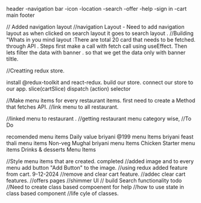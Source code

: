 header
 -navigation bar
   -icon
   -location
   -search
   -offer
   -help
   -sign in
   -cart
main
footer

// Added navigation layout
//navigation Layout - Need to add navigation layout as when clicked on search layout it goes to search layout .
//Building "Whats in you mind layout :There are total 20 card that needs to be fetched. through API .
Steps first make a call with fetch call using useEffect.
Then lets filter the data with banner . so that we get the data only with banner tiltle. 

//Creatting redux store.

install @redux-toolkit and react-redux.
build our store.
connect our store to our app.
slice(cartSlice)
dispatch (action)
selector

//Make menu items for every restaurant items.
first need to create a Method that fetches API.
//link menu to all restaurant.

//linked menu to restaurant .
//getting restaurant menu category wise,
//To Do

recomended
  menu items
Daily value briyani @199
  menu Items
briyani feast thali
  menu items
Non-veg Mughal briyani 
  menu Items
Chicken Starter
  menu items
Drinks & desserts
Menu Items

//Style menu items that are created.
completed
//added image and to every menu add button "Add Button" to the image.
//using redux added  feature from cart.
9-12-2024
//remove and clear cart feature.
//addec clear cart features.
//offers pages
//shimmer UI
// build  Search functionality
todo
//Need to create class based compoenent for  help
//how to use state  in class based component
//life cyle of classes.
